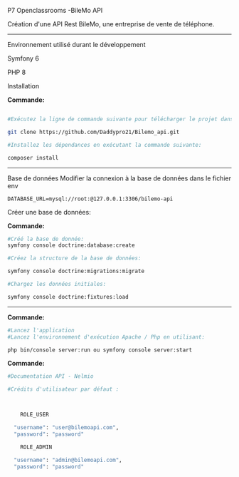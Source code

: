 P7 Openclassrooms -BileMo API

Création d'une API Rest BileMo, une entreprise de vente de téléphone.
____________________________________________________________________________________________________

Environnement utilisé durant le développement

Symfony 6

PHP 8

Installation


**Commande:**
```sh

#Exécutez la ligne de commande suivante pour télécharger le projet dans le répertoire de votre choix:

git clone https://github.com/Daddypro21/Bilemo_api.git

#Installez les dépendances en exécutant la commande suivante:

composer install

```
______________________________________________________________________________________

Base de données
Modifier la connexion à la base de données dans le fichier env

```env
DATABASE_URL=mysql://root:@127.0.0.1:3306/bilemo-api
```
Créer une base de données:

**Commande:**
```sh
#Créé la base de donnée:
symfony console doctrine:database:create

#Créez la structure de la base de données:

symfony console doctrine:migrations:migrate

#Chargez les données initiales:

symfony console doctrine:fixtures:load
```
______________________________________________________________________________________

**Commande:**

```sh
#Lancez l'application
#Lancez l'environnement d'exécution Apache / Php en utilisant:

php bin/console server:run ou symfony console server:start

```

**Commande:**
```sh
#Documentation API - Nelmio

#Crédits d'utilisateur par défaut :



    ROLE_USER

  "username": "user@bilemoapi.com",
  "password": "password"

    ROLE_ADMIN

  "username": "admin@bilemoapi.com",
  "password": "password"

```